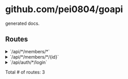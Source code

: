 # github.com/pei0804/goapi

generated docs.

## Routes

<details>
<summary>`/api/*/members/*`</summary>

- [RequestID](https://github.com/go-chi/chi/middleware/request_id.go#L63)
- [Logger](https://github.com/go-chi/chi/middleware/logger.go#L30)
- [Recoverer](https://github.com/go-chi/chi/middleware/recoverer.go#L18)
- [CloseNotify](https://github.com/go-chi/chi/middleware/closenotify18.go#L16)
- [Timeout.func1](https://github.com/go-chi/chi/middleware/timeout.go#L33)
- [RequestLogger.func1](https://github.com/go-chi/chi/middleware/logger.go#L36)
- **/api/***
	- [main.Auth.func1](/main.go#L71)
	- **/members/***
		- **/**
			- _GET_
				- [main.(*Handler).List-fm](/main.go#L61)

</details>
<details>
<summary>`/api/*/members/*/{id}`</summary>

- [RequestID](https://github.com/go-chi/chi/middleware/request_id.go#L63)
- [Logger](https://github.com/go-chi/chi/middleware/logger.go#L30)
- [Recoverer](https://github.com/go-chi/chi/middleware/recoverer.go#L18)
- [CloseNotify](https://github.com/go-chi/chi/middleware/closenotify18.go#L16)
- [Timeout.func1](https://github.com/go-chi/chi/middleware/timeout.go#L33)
- [RequestLogger.func1](https://github.com/go-chi/chi/middleware/logger.go#L36)
- **/api/***
	- [main.Auth.func1](/main.go#L71)
	- **/members/***
		- **/{id}**
			- _GET_
				- [main.(*Handler).Show-fm](/main.go#L60)

</details>
<details>
<summary>`/api/auth/*/login`</summary>

- [RequestID](https://github.com/go-chi/chi/middleware/request_id.go#L63)
- [Logger](https://github.com/go-chi/chi/middleware/logger.go#L30)
- [Recoverer](https://github.com/go-chi/chi/middleware/recoverer.go#L18)
- [CloseNotify](https://github.com/go-chi/chi/middleware/closenotify18.go#L16)
- [Timeout.func1](https://github.com/go-chi/chi/middleware/timeout.go#L33)
- [RequestLogger.func1](https://github.com/go-chi/chi/middleware/logger.go#L36)
- **/api/auth/***
	- **/login**
		- _GET_
			- [main.(*Handler).Login-fm](/main.go#L65)

</details>

Total # of routes: 3
